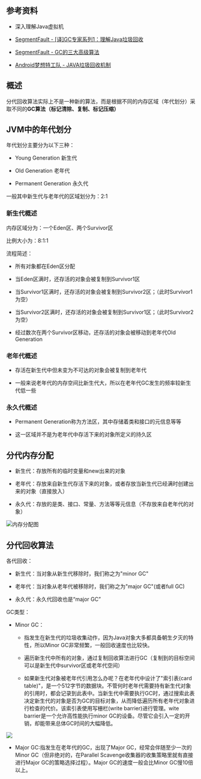 

## 参考资料

* 深入理解Java虚拟机

* [SegmentFault - [译]GC专家系列1：理解Java垃圾回收](https://segmentfault.com/a/1190000004233812#articleHeader3)

* [SegmentFault - GC的三大高级算法](https://segmentfault.com/a/1190000004674180)

* [Android梦想特工队 - JAVA垃圾回收机制](http://www.wxtlife.com/2016/04/25/java-jvm-gc/?hmsr=toutiao.io) 


<!-- more -->

## 概述

分代回收算法实际上不是一种新的算法，而是根据不同的内存区域（年代划分）采取不同的**GC算法（标记清除、复制、标记压缩）**



## JVM中的年代划分

年代划分主要分为以下三种：

* Young   Generation          新生代

* Old Generation                 老年代

* Permanent Generation     永久代



一般其中新生代与老年代的区域划分为：2:1

###  新生代概述

内存区域分为：一个Eden区、两个Survivor区

比例大小为：8:1:1

流程简述：

* 所有对象都在Eden区分配

* 当Eden区满时，还存活的对象会被复制到Survivor1区

* 当Survivor1区满时，还存活的对象会被复制到Survivor2区；（此时Survivor1为空）

* 当Survivor2区满时，还存活的对象会被复制到Survivor1区；（此时Survivor2为空）

* 经过数次在两个Survivor区移动，还存活的对象会被移动到老年代Old Generation



### 老年代概述

* 存活在新生代中但未变为不可达的对象会被复制到老年代

* 一般来说老年代的内存空间比新生代大，所以在老年代GC发生的频率较新生代低一些



### 永久代概述

* Permanent Generation称为方法区，其中存储着类和接口的元信息等等

* 这一区域并不是为老年代中存活下来的对象所定义的持久区



## 分代内存分配

* 新生代：存放所有的临时变量和new出来的对象

* 老年代：存放来自新生代存活下来的对象，或者存放当新生代已经满时创建出来的对象（直接放入）

* 永久代：存放的是类、接口、常量、方法等等元信息（不存放来自老年代的对象）

![内存分配图](http://i1.piimg.com/567571/dae8b96c6c08c2d2.png)

## 分代回收算法

各代回收：

* 新生代：当对象从新生代移除时，我们称之为"minor GC"

* 老年代：当对象从老年代被移除时，我们称之为"major GC"(或者full GC)

* 永久代：永久代回收也是“major GC”



GC类型：

* Minor GC：

    * 指发生在新生代的垃圾收集动作，因为Java对象大多都具备朝生夕灭的特性，所以Minor GC非常频繁，一般回收速度也比较快。

    * 遍历新生代中所有的对象，通过复制回收算法进行GC（复制到的目标空间可以是新生代中survivor区或老年代空间）

    * 如果新生代对象被老年代引用怎么办呢？在老年代中设计了"索引表(card table)"，是一个512字节的数据块。不管何时老年代需要持有新生代对象的引用时，都会记录到此表中。当新生代中需要执行GC时，通过搜索此表决定新生代的对象是否为GC的目标对象，从而降低遍历所有老年代对象进行检查的代价。该索引表使用写栅栏(write barrier)进行管理。wite barrier是一个允许高性能执行minor GC的设备。尽管它会引入一定的开销，却能带来总体GC时间的大幅降低。

![](http://p1.bqimg.com/567571/7cd577ba822d9572.png)

* Major GC:指发生在老年代的GC，出现了Major GC，经常会伴随至少一次的Minor GC（但非绝对的，在Parallel Scavenge收集器的收集策略里就有直接进行Major GC的策略选择过程）。Major GC的速度一般会比Minor GC慢10倍以上。




